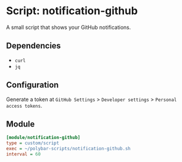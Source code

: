 # Script: notification-github

A small script that shows your GitHub notifications.


## Dependencies

* `curl`
* `jq`


## Configuration

Generate a token at `GitHub Settings` > `Developer settings` > `Personal access tokens`.


## Module

```ini
[module/notification-github]
type = custom/script
exec = ~/polybar-scripts/notification-github.sh
interval = 60
```
